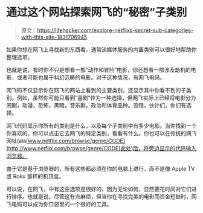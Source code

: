 # 通过这个网站探索网飞的“秘密”子类别

> 原文：<https://lifehacker.com/explore-netflixs-secret-sub-categories-with-this-site-1831706945>

如果你想在网飞上寻找新的东西看，通常流媒体服务的内置类别可以很好地帮助你整理选项。



也就是说，有时你不只是想看一部“动作和冒险”电影，你还想看一部涉及劫机的电影，或者可能也属于科幻范畴的电影。对于这种情况，有网飞电码。

网飞码不仅显示你在网飞的网站上看到的主要类别，还显示其中你看不到的子类别。例如，虽然你可能只看到“喜剧”作为一种选择，但网飞实际上已经将电影分为闹剧，动漫，恐怖，黑暗，音乐剧，政治和体育品种。没错，伙计们，你们有选择。

网飞代码显示你所有的类别是什么，以及每个子类别中有多少电影。当你找到一个你喜欢的，你可以点击它去网飞的特定类别，看看有什么。你也可以在传统的网飞网址(ala[www.netflix.com/browse/genre/CODE](http://www.netflix.com/browse/genre/CODE)此处)后，将旁边显示的代码输入浏览器。

由于它是基于浏览器的，所有这些都必须在你的电脑上进行，而不是像 Apple TV 或 Roku 那样的机顶盒。

可以说，在网飞，中有这些选项是很好的，因为无论如何，显然要花时间对它们进行排序。也就是说，尽管这有点麻烦，但当你在寻找完美的电影而资金短缺时，网飞电码可以成为你口袋里的一个很好的工具。